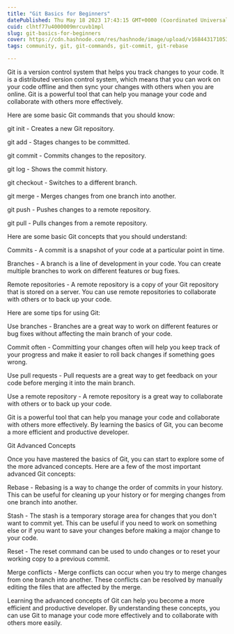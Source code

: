 ```yaml
---
title: "Git Basics for Beginners"
datePublished: Thu May 18 2023 17:43:15 GMT+0000 (Coordinated Universal Time)
cuid: clhtf77u4000009mrcuvb1mpl
slug: git-basics-for-beginners
cover: https://cdn.hashnode.com/res/hashnode/image/upload/v1684431710535/fa94efd5-a42f-4288-84fb-140bcd35e7be.jpeg
tags: community, git, git-commands, git-commit, git-rebase

---
```


Git is a version control system that helps you track changes to your code. It is a distributed version control system, which means that you can work on your code offline and then sync your changes with others when you are online. Git is a powerful tool that can help you manage your code and collaborate with others more effectively.

Here are some basic Git commands that you should know:

git init - Creates a new Git repository.

git add - Stages changes to be committed.

git commit - Commits changes to the repository.

git log - Shows the commit history.

git checkout - Switches to a different branch.

git merge - Merges changes from one branch into another.

git push - Pushes changes to a remote repository.

git pull - Pulls changes from a remote repository.

Here are some basic Git concepts that you should understand:

Commits - A commit is a snapshot of your code at a particular point in time.

Branches - A branch is a line of development in your code. You can create multiple branches to work on different features or bug fixes.

Remote repositories - A remote repository is a copy of your Git repository that is stored on a server. You can use remote repositories to collaborate with others or to back up your code.

Here are some tips for using Git:

Use branches - Branches are a great way to work on different features or bug fixes without affecting the main branch of your code.

Commit often - Committing your changes often will help you keep track of your progress and make it easier to roll back changes if something goes wrong.

Use pull requests - Pull requests are a great way to get feedback on your code before merging it into the main branch.

Use a remote repository - A remote repository is a great way to collaborate with others or to back up your code.

Git is a powerful tool that can help you manage your code and collaborate with others more effectively. By learning the basics of Git, you can become a more efficient and productive developer.

Git Advanced Concepts

Once you have mastered the basics of Git, you can start to explore some of the more advanced concepts. Here are a few of the most important advanced Git concepts:

Rebase - Rebasing is a way to change the order of commits in your history. This can be useful for cleaning up your history or for merging changes from one branch into another.

Stash - The stash is a temporary storage area for changes that you don't want to commit yet. This can be useful if you need to work on something else or if you want to save your changes before making a major change to your code.

Reset - The reset command can be used to undo changes or to reset your working copy to a previous commit.

Merge conflicts - Merge conflicts can occur when you try to merge changes from one branch into another. These conflicts can be resolved by manually editing the files that are affected by the merge.

Learning the advanced concepts of Git can help you become a more efficient and productive developer. By understanding these concepts, you can use Git to manage your code more effectively and to collaborate with others more easily.